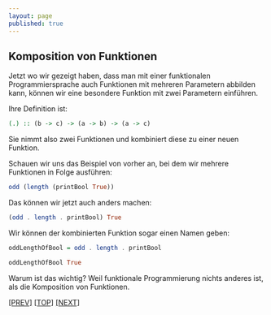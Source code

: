 ```yaml
---
layout: page
published: true
---
```


Komposition von Funktionen
-----------------------------
  
Jetzt wo wir gezeigt haben, dass man mit einer funktionalen Programmiersprache auch Funktionen mit mehreren Parametern abbilden kann, können wir eine besondere Funktion mit zwei Parametern einführen.
  
Ihre Definition ist:

```haskell
(.) :: (b -> c) -> (a -> b) -> (a -> c)
```
    
Sie nimmt also zwei Funktionen und kombiniert diese zu einer neuen Funktion.
  
Schauen wir uns das Beispiel von vorher an, bei dem wir mehrere Funktionen in Folge ausführen:
  

```haskell
odd (length (printBool True))
```
    
Das können wir jetzt auch anders machen:
  

```haskell
(odd . length . printBool) True
```
    
Wir können der kombinierten Funktion sogar einen Namen geben:
  

```haskell
oddLengthOfBool = odd . length . printBool

oddLengthOfBool True
```


Warum ist das wichtig? Weil funktionale Programmierung nichts anderes ist, als die Komposition von Funktionen. 
  
[[PREV]](/haskell/Funktionen-als-Werte) [[TOP]](/haskell/Preface) [[NEXT]](/haskell/Patterns)

